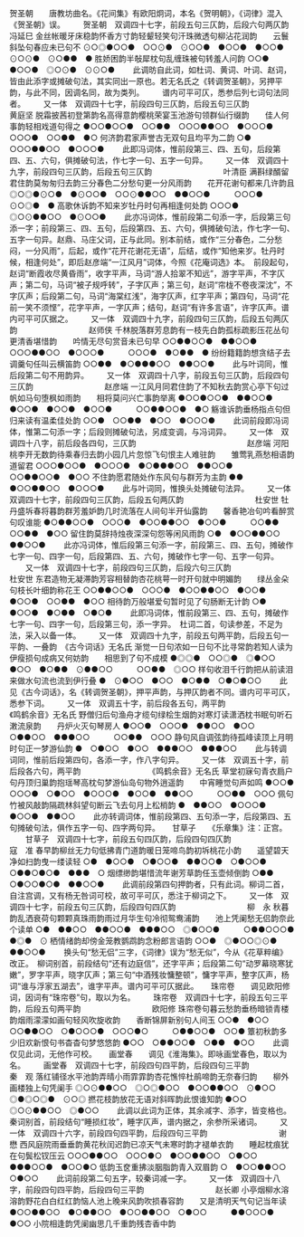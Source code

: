 <!-- { "loadSidebar": true } -->
贺圣朝　　唐教坊曲名。《花间集》有欧阳炯词，本名《贺明朝》，《词律》混入《贺圣朝》误。
　　贺圣朝　双调四十七字，前段五句三仄韵，后段六句两仄韵　　　　　　　　　冯延巳
金丝帐暖牙床稳韵怀香方寸韵轻颦轻笑句汗珠微透句柳沾花润韵　　云鬟斜坠句春应未已句不
⊙○◎●○○●　○○⊙●　⊙○○●　●○○●　●○○●　　　⊙○⊙●　⊙○●●　●
胜娇困韵半敧犀枕句乱缠珠被句转羞人问韵
○○●　●○○●　◎○⊙●　⊙⊙○●
 　　此调昉自此词，如杜词、黄词、叶词、赵词，皆由此添字或摊破句法，其实同出一原也。若无名氏之《转调贺圣朝》，另押平韵，与此不同，因调名同，故为类列。
　　谱内可平可仄，悉参后列七词句法同者。 
　　又一体　双调四十七字，前段四句三仄韵，后段五句三仄韵　　　　　　　　　黄庭坚
脱霜披茜初登第韵名高得意韵樱桃荣宴玉池游句领群仙行缀韵　　佳人何事韵轻相戏道句得之
●○○●○○●　○○●●　○○○●●○○　●○○○●　　　○○○●　○○●●　●○
何济韵君家声誉古无双句且均平为二韵
○●　○○○●●○○　●○○○●
 　　此即冯词体，惟前段第三、四、五句，后段第四、五、六句，俱摊破句法，作七字一句、五字一句异。 
　　又一体　双调四十九字，前段四句三仄韵，后段五句三仄韵　　　　　　　　　叶清臣
满斟绿醑留君住韵莫匆匆归去韵三分春色二分愁句更一分风雨韵　　花开花谢句都来几许韵且
◎○◎●⊙○●　●⊙○○●　○○⊙●●○○　●●○○●　　　○○○●　⊙○◎●　●
高歌休诉韵不知来岁牡丹时句再相逢何处韵
○○○●　◎○⊙●●○○　●⊙○○●
 　　此亦冯词体，惟前段第二句添一字，后段第三句添一字；前段第三、四、五句，后段第四、五、六句，俱摊破句法，作七字一句、五字一句异。赵鼎、马庄父词，正与此同。别本前结，或作“三分春色，二分愁闷，一分风雨”，后起，或作“花开花谢花无语”，后结，或作“知他来岁。牡丹时候，相逢何处”，即后赵彦端“一江风月”词体，今照《花庵词选》本。　前段起句，赵词“断霞收尽黄昏雨”，收字平声，马词“游人拾翠不知远”，游字平声，不字仄声；第二句，马词“被子规呼转”，子字仄声；第三句，赵词“帘栊不卷夜深沈”，不字仄声；后段第二句，马词“海棠红浅”，海字仄声，红字平声；第四句，马词“花前一笑不须悭”，花字平声，一字仄声；结句，赵词“有许多言语”，许字仄声。谱内可平可仄据之。 
　　又一体　双调四十九字，前段四句三仄韵，后段五句两仄韵　　　　　　　　　赵师侠
千林脱落群芳息韵有一枝先白韵孤标疏影压花丛句更清香堪惜韵　　吟情无尽句赏音未已句早
○○●●○○●　●●○○●　○○○●●○○　●○○○●　　　○○○●　●○●●　●
纷纷籍籍韵想贪结子去调羹句任叫云横笛韵
○○●●　●○●●●○○　●●○○●
 　　此与叶词同，惟后段第二句不用韵异。 
　　又一体　双调四十八字，前段五句三仄韵，后段四句三仄韵　　　　　　　　　赵彦端
一江风月同君住韵了不知秋去韵赏心亭下句过帆如马句堕枫如雨韵　　相将莫问兴亡事韵举离
●○○●○○●　●●○○●　●○○●　●○○●　●○○●　　　○○●●○○●　●○
觞谁诉韵垂杨指点句但归来读有温柔佳处韵
○○●　○○●●　●○○　●○○○●
 　　此词前段即冯词体，惟第二句添一字；后段则摊破句法，另成变调，与冯词异。 
　　又一体　双调四十八字，前后段各四句，三仄韵　　　　　　　　　　　　　　赵彦端
河阳桃李开无数韵待乘春归去韵小园几片忽惊飞句恨主人难驻韵　　雏莺乳燕愁相语韵道留君
○○○●○○●　●○○○●　●○●●●○○　●●○○●　　　○○●●○○●　●○○
不住韵愿君随处作东风句与群芳为主韵
●●　●○○●●○○　●○○○●
 　　此与叶词同，惟换头处摊破句法异。 
　　又一体　双调四十七字，前段四句三仄韵，后段五句两仄韵　　　　　　　　　杜安世
牡丹盛坼春将暮韵群芳羞妒韵几时流落在人间句半开仙露韵　　馨香艳冶句吟看醉赏句叹谁能
●○●●○○●　○○○●　●○○●●○○　●○○●　　　○○●●　○○●●　●○○
留住韵莫辞持烛夜深深句怨等闲风雨韵
○●　●○○●●○○　●●○○●
 　　此亦冯词体，惟后段第三句添一字，前段第三、四、五句，摊破作七字一句、四字一句，后段第四、五、六句，摊破作七字一句、五字一句异。 
　　又一体　双调四十七字，前段四句三仄韵，后段六句三仄韵　　　　　　　　　杜安世
东君造物无凝滞韵芳容相替韵杏花桃萼一时开句就中明媚韵　　绿丛金朵句枝长叶细韵称花王
○○●●○○●　○○○●　●○○●●○○　●○○●　　　●○○●　○○●●　●○○
相待韵万般堪爱句暂时见了句肠断无计韵
○●　●○○●　●○●●　○●○●
 　　此即冯词体，惟前段第三、四、五句，摊破作七字一句、四字一句，后段第三句，添一字异。　杜词二首，句读参差，不足为法，采入以备一体。 
　　又一体　双调四十九字，前段五句两平韵，后段五句一平韵、一叠韵　《古今词话》无名氏
渐觉一日句浓如一日句不比寻常韵若知人读为伊瘦损句成病又何妨韵　　相思到了句不成模
●◎◎●　○○◎●　◎●○○　●○○　●○●●　⊙●●○○　　　○○●●　◎○○
样句收泪千行韵把从前读泪来做水句流也流到伊行叠
●　⊙●○○　●○○　●○●●　○●○●○○
 　　此见《古今词话》，名《转调贺圣朝》，押平声韵，与押仄韵者不同。谱内可平可仄，悉参下词。 
　　又一体　双调五十字，前后段各五句，两平韵　　　　　　　　　　《鸣鹤余音》无名氏
野僧归后句渔舟才缆句绿桧生烟韵对寒灯读潇洒枕书眠句听石潄流泉韵　　丹炉火灭句琴房人
●○○●　○○○●　●●○○　●○○　○●●○○　●●●○○　　　○○●●　○○○
静句风自调弦韵待孤峰读顶上月明时句正一梦游仙韵
●　○●○○　●○○　●●●○○　●●●○○
 　　此与转调词同，惟前后段第四句，各添一字，作八字句异。 
　　又一体　双调五十字，前后段各六句，两平韵　　　　　　　　　《鸣鹤余音》无名氏
草堂初寐句青衣扃户句丹顶归巢韵抱瑶琴高枕句梦游仙岛句物外逍遥韵　　中宵睡觉句声如鸣
●○○●　○○○●　○●○○　●○○○●　●○○●　●●○○　　　○○●●　○○○
佩句竹被风敲韵隔疏林斜望句断云飞去句月上松梢韵
●　●●○○　●○○○●　●○○●　●●○○
 　　此亦转调词体，惟前段第四、五句添一字，后段第四、五句摊破句法，俱作五字一句、四字两句异。 
　
甘草子　　《乐章集》注：正宫。
　　甘草子　双调四十七字，前段五句四仄韵，后段四句四仄韵　　　　　　　　　寇　准
春早韵柳丝无力句低拂青门道韵暖日笼啼鸟韵初坼桃花小韵　　遥望碧天净如扫韵曳一缕读轻
○●　●○○●　○●○○●　●●○○●　○●○○●　　　○●●○●○●　●●●　○
烟缥缈韵堪惜流年谢芳草韵任玉壶倾倒韵
○●●　○●○○●○●　●●○○●
 　　此调前段第四句押韵者，只有此词。柳词二首，自注宫调，又有杨无咎词可校，故可平可仄，悉注于柳词之下。 
　　又一体　双调四十七字，前段五句三仄韵，后段四句四仄韵　　　　　　　　　柳　永
秋暮韵乱洒衰荷句颗颗真珠雨韵雨过月华生句冷彻鸳鸯浦韵　　池上凭阑愁无侣韵奈此个读单
○●　●●○○　●●○○●　●●●○○　◎●○○●　　　○●●○○○●　●◎●　⊙
栖情绪韵却傍金笼教鹦鹉韵念粉郎言语韵
○○●　◎●○○◎⊙●　●●○○●
 　　换头句“愁无侣”三字，《词律》误为“愁无似”，今从《花草粹编》改正。　柳词别首，前段结句“还有边庭信”，还字平声；后段第二句“动罗幕晓寒犹嫩”，罗字平声，晓字仄声；第三句“中酒残妆慵整顿”，慵字平声，整字仄声，杨词“谁与浮家五湖去”，谁字平声。谱内可平可仄据此。 
　
珠帘卷　　调见欧阳修词，因词有“珠帘卷”句，取以为名。
　　珠帘卷　双调四十七字，前段五句三平韵，后段五句两平韵　　　　　　　　　欧阳修
珠帘卷句暮云愁韵垂杨暗锁青楼韵烟雨濛濛如画句轻风吹旋收韵　　香断锦屏新别句人间玉
○○●　●○○　○○●●○○　○●○○○●　○○○●○　　　○●●○○●　○○●
簟初秋韵多少旧欢新恨句书杳杳句梦悠悠韵
●○○　○●●○○●　○●●　●○○
 　　此调仅见此词，无他作可校。 
　
画堂春　　调见《淮海集》。即咏画堂春色，取以为名。
　　画堂春　双调四十七字，前段四句四平韵，后段四句三平韵　　　　　　　　　秦　观
落红铺径水平池韵弄晴小雨霏霏韵杏花憔悴杜鹃啼韵无奈春归韵　　柳外画楼独上句凭阑手
◎○⊙●●○○　◎○◎●○○　●○○●●○○　⊙●○○　　　◎●◎○◎●　⊙○◎
撚花枝韵放花无语对斜晖韵此恨谁知韵
●○○　◎○⊙●●○○　◎●○○
 　　此调以此词为正体，其余减字、添字，皆变格也。　秦词别首，前段结句“睡损红妆”，睡字仄声，谱内据之，余参所采诸词。 
　　又一体　双调四十六字，前段四句四平韵，后段四句三平韵　　　　　　　　　谢　懋
西风庭院雨垂垂韵黄花秋闰迟韵已凉天气未寒时韵才褪单衣韵　　睡起枕痕犹在句鬓松钗压云
○○○●●○○　○○○●○　●○○●●○○　○●○○　　　●●●○○●　●○○●○
低韵玉奁重拂淡胭脂韵青入双眉韵
○　●○○●●○○　○●○○
 　　此词前段第二句五字，较秦词减一字。 
　　又一体　双调四十八字，前段四句四平韵，后段四句三平韵　　　　　　　　　赵长卿
小亭烟柳水溶溶韵野花白白红红韵恼人池上晚来风韵吹损春容韵　　又是清明天气句记当年读
●○○●●○○　●○●●○○　●○○●●○○　○●○○　　　●●○○○●　●○○
小院相逢韵凭阑幽思几千重韵残杏香中韵
